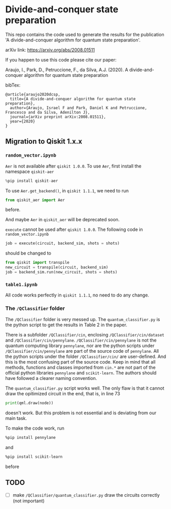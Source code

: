# Divide-and-conquer state preparation

This repo contains the code used to generate the results for the publication 'A divide-and-conquer algorithm for quantum state preparation'.

arXiv link: https://arxiv.org/abs/2008.01511


If you happen to use this code please cite our paper:

Araujo, I., Park, D., Petruccione, F., da Silva, A.J. (2020). A divide-and-conquer algorithm for quantum state preparation

bibTex:
```
@article{araujo2020dcsp,
  title={A divide-and-conquer algorithm for quantum state preparation},
  author={Araujo, Israel F and Park, Daniel K and Petruccione, Francesco and da Silva, Adenilton J},
  journal={arXiv preprint arXiv:2008.01511},
  year={2020}
}
```
## Migration to Qiskit 1.x.x

### `random_vector.ipynb`
`Aer` is not available after `qiskit 1.0.0`. To use `Aer`, first install the namespace `qiskit-aer`

```python
%pip install qiskit-aer
```

To use `Aer.get_backend()`, in `qiskit 1.1.1`, we need to run 

```python
from qiskit_aer import Aer
```
before. 

And maybe `Aer` in `qiskit_aer` will be deprecated soon. 


`execute` cannot be used after `qiskit 1.0.0`. The following code in `random_vector.ipynb` 

```python
job = execute(circuit, backend_sim, shots = shots)
```

should be changed to 

```python
from qiskit import transpile
new_circuit = transpile(circuit, backend_sim)
job = backend_sim.run(new_circuit, shots = shots)
```
### `table1.ipynb`
All code works perfectly in `qiskit 1.1.1`, no need to do any change. 


### The `/QClassifier` folder 

The `/QClassifier` folder is very messed up. The `quantum_classifier.py` is the python script to get the results in Table 2 in the paper. 

There is a subfolder `/QClassifier/cin`, enclosing `/QClassifier/cin/dataset` and `/QClassifier/cin/pennylane`. `/QClassifier/cin/pennylane` is not the quantum computing library `pennylane`, nor are the python scripts under `/QClassifier/cin/pennylane` are part of the source code of `pennylane`. All the python scripts under the folder `/QClassifier/cin/` are user-defined. And this is the most confusing part of the source code. Keep in mind that all methods, functions and classes imported from `cin.*` are not part of the official python libraries `pennylane` and `scikit-learn`. The authors should have followed a clearer naming convention.



The `quantum_classifier.py` script works well. The only flaw is that it cannot draw the opitimized circuit in the end, that is, in line 73
```python
print(qml.draw(node))
```
doesn't work. But this problem is not essential and is deviating from our main task. 

To make the code work, run 
```bash
%pip install pennylane
```
and 
```bash
%pip install scikit-learn
```
before

## TODO
- [ ] make `/QClassifier/quantum_classifier.py` draw the circuits correctly (not important)
